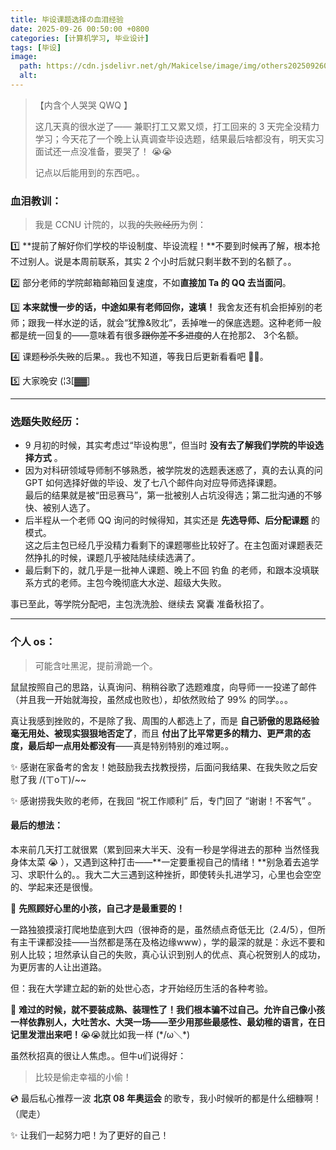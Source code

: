 ```yaml
---
title: 毕设课题选择の血泪经验
date: 2025-09-26 00:50:00 +0800 
categories: [计算机学习, 毕业设计]
tags: [毕设]
image:
  path: https://cdn.jsdelivr.net/gh/Makicelse/image/img/others202509260113360.webp
  alt: 
---
```


> 【内含个人哭哭 QWQ 】
>
> 这几天真的很水逆了—— 兼职打工又累又烦，打工回来的 3 天完全没精力学习；今天花了一个晚上认真调查毕设选题，结果最后啥都没有，明天实习面试还一点没准备，要哭了！ 😭😭
>
> 记点以后能用到的东西吧。。

### 血泪教训：

> 我是 CCNU 计院的，以我~~的失败经历~~为例：

1️⃣ **提前了解好你们学校的毕设制度、毕设流程！**不要到时候再了解，根本抢不过别人。<span class = "heimu">说是本周前联系，其实 2 个小时后就只剩半数不到的名额了。。</span>

2️⃣ 部分老师的学院邮箱邮箱回复速度，不如**直接加 Ta 的 QQ 去当面问**。

3️⃣ **本来就慢一步的话，中途如果有老师回你，速填！** <span class = "heimu">我舍友还有机会拒掉别的老师；跟我一样水逆的话，就会“犹豫&败北”，丢掉唯一的保底选题。</span>这种老师一般都是统一回复的——意味着有很多~~跟你差不多进度的~~人在抢那2、 3个名额。

4️⃣ 课题~~秒杀失败~~的后果。。我也不知道，等我日后更新看看吧 😮‍💨。

5️⃣ 大家晚安 (¦3[▓▓] 

------

### 选题失败经历：

- 9 月初的时候，其实考虑过“毕设构思”，但当时 **没有去了解我们学院的毕设选择方式** 。
- 因为对科研领域导师制不够熟悉，被学院发的选题表迷惑了，真的去认真的问 GPT 如何选择好做的毕设、发了七八个邮件向对应导师选择课题。  
  最后的结果就是被“田忌赛马”，第一批被别人占坑没得选；第二批沟通的不够快、被别人选了。
- 后半程从一个老师 QQ 询问的时候得知，其实还是 **先选导师、后分配课题** 的模式。  
  这之后主包已经几乎没精力看剩下的课题哪些比较好了。在主包面对课题表茫然挣扎的时候，课题几乎被陆陆续续选满了。
- 最后剩下的，就几乎是一批神人课题、晚上不回<span class = "heimu"> 钓鱼 </span>的老师，和跟本没填联系方式的老师。主包今晚彻底大水逆、超级大失败。

事已至此，等学院分配吧，主包洗洗脸、继续去<span class="heimu"> 窝囊 </span>准备秋招了。

------

### 个人 os：

> 可能含吐黑泥，提前滑跪一个。

鼠鼠按照自己的思路，认真询问、稍稍谷歌了选题难度，向导师一一投递了邮件（并且我一开始就海投，<span class = "heimu">虽然成也败也</span>），却依然败给了 99% 的同学。。。

真让我感到挫败的，不是除了我、周围的人都选上了，而是 **自己骄傲的思路经验毫无用处、被现实狠狠地否定了**<span class = "heimu">，而且 **付出了比平常更多的精力、更严肃的态度，最后却一点用处都没有**</span>——真是特别特别的难过啊。。

✨ 感谢在家备考的舍友！她鼓励我去找教授捞，后面问我结果、在我失败之后安慰了我 /(ㄒoㄒ)/~~

✨ 感谢捞我失败的老师，在我回 “祝工作顺利” 后，专门回了 “谢谢！不客气” 。

#### 最后的想法：

本来前几天打工就很累（累到回来大半天、没有一秒是学得进去的那种<span class = "heimu"> 当然怪我身体太菜 😭 </span>），又遇到这种打击——**一定要重视自己的情绪！**别急着去追学习、求职什么的。。<span class = "heimu">我大二大三遇到这种挫折，即使转头扎进学习，心里也会空空的、学起来还是很慢。</span> 

🥺 **先照顾好心里的小孩，自己才是最重要的！**

一路独狼摸滚打爬地垫底到大四<span class = "heimu">（很神奇的是，虽然绩点奇低无比（2.4/5），但所有主干课都没挂——当然都是荡在及格边缘www）</span>，学的最深的就是：永远不要和别人比较；坦然承认自己的失败，真心认识到别人的优点、真心祝贺别人的成功，为更厉害的人让出道路。

但：我在大学建立起的新的处世心态，才开始经历生活的各种考验。

🥺 **难过的时候，就不要装成熟、装理性了！我们根本骗不过自己。允许自己像小孩一样依靠别人，大吐苦水、大哭一场——至少用那些最感性、最幼稚的语言，在日记里发泄出来吧！**😭😭<span class = "heimu">就比如我一样 (\*/ω＼\*)</span>

<span class = "heimu">虽然秋招真的很让人焦虑。。</span>但牛u们说得好：

> 比较是偷走幸福的小偷！

<span class = "heimu">💿 最后私心推荐一波 **北京 08 年奥运会** 的歌专，我小时候听的都是什么细糠啊！（爬走）</span>

✨ 让我们一起努力吧！为了更好的自己！